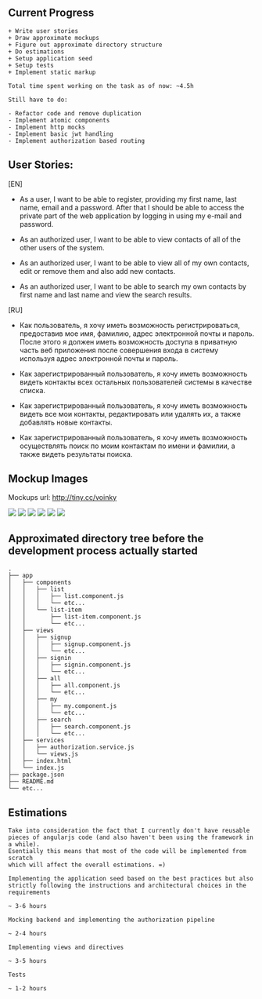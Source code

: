 ## Current Progress

	+ Write user stories
	+ Draw approximate mockups
	+ Figure out approximate directory structure
	+ Do estimations
	+ Setup application seed
	+ Setup tests
	+ Implement static markup

	Total time spent working on the task as of now: ~4.5h

	Still have to do:

	- Refactor code and remove duplication
	- Implement atomic components
	- Implement http mocks
	- Implement basic jwt handling
	- Implement authorization based routing

## User Stories:

[EN]

-	As a user, I want to be able to register, providing my first name, last name, email and a password. After that I should be able to access the private part of the web application by logging in using my e-mail and password.

-	As an authorized user, I want to be able to view contacts of all of the other users of the system.

-	As an authorized user, I want to be able to view all of my own contacts, edit or remove them and also add new contacts.

-	As an authorized user, I want to be able to search my own contacts by first name and last name and view the search results.

[RU]

-	Как пользователь, я хочу иметь возможность регистрироваться, предоставив мое имя, фамилию, адрес электронной почты и пароль. После этого я должен иметь возможность доступа в приватную часть веб приложения после совершения входа в систему используя адрес электронной почты и пароль.

-	Как зарегистрированный пользователь, я хочу иметь возможность видеть контакты всех остальных пользователей системы в качестве списка.

-	Как зарегистрированный пользователь, я хочу иметь возможность видеть все мои контакты, редактировать или удалять их, а также добавлять новые контакты.

-	Как зарегистрированный пользователь, я хочу иметь возможность осуществлять поиск по моим контактам по имени и фамилии, а также видеть результаты поиска.

## Mockup Images

Mockups url: http://tiny.cc/voinky

![](https://github.com/VisViva/test/blob/master/mockups/1.png)
![](https://github.com/VisViva/test/blob/master/mockups/2.png)
![](https://github.com/VisViva/test/blob/master/mockups/3.png)
![](https://github.com/VisViva/test/blob/master/mockups/4.png)
![](https://github.com/VisViva/test/blob/master/mockups/5.png)
![](https://github.com/VisViva/test/blob/master/mockups/6.png)

## Approximated directory tree before the development process actually started

	.
	├── app
	│   ├── components
	│   │   ├── list
	│   │   │   ├── list.component.js
	│   │   │   └── etc...
	│   │   └── list-item
	│   │       ├── list-item.component.js
	│   │       └── etc...
	│   ├── views
	│   │   ├── signup
	│   │   │   ├── signup.component.js
	│   │   │   └── etc...
	│   │   ├── signin
	│   │   │   ├── signin.component.js
	│   │   │   └── etc...
	│   │   ├── all
	│   │   │   ├── all.component.js
	│   │   │   └── etc...
	│   │   ├── my
	│   │   │   ├── my.component.js
	│   │   │   └── etc...
	│   │   ├── search
	│   │   │   ├── search.component.js
	│   │   │   └── etc...
	│   ├── services
	│   │   ├── authorization.service.js
	│   │   └── views.js
	│   ├── index.html
	│   └── index.js
	├── package.json
	├── README.md
	└── etc...

## Estimations

	Take into consideration the fact that I currently don't have reusable
	pieces of angularjs code (and also haven't been using the framework in a while).
	Esentially this means that most of the code will be implemented from scratch
	which will affect the overall estimations. =)

	Implementing the application seed based on the best practices but also
	strictly following the instructions and architectural choices in the requirements

	~ 3-6 hours

	Mocking backend and implementing the authorization pipeline

	~ 2-4 hours

	Implementing views and directives

	~ 3-5 hours

	Tests

	~ 1-2 hours

